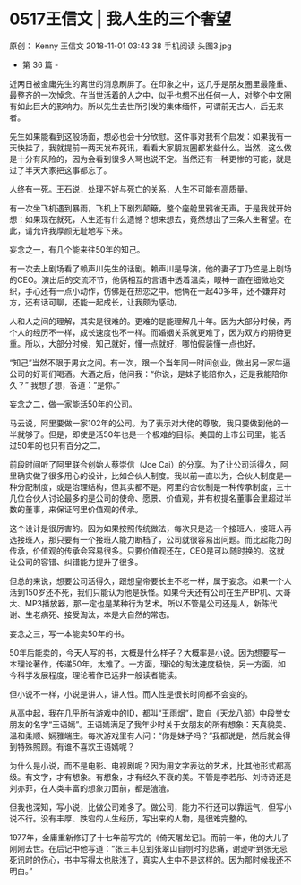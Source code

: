 # 0517王信文 | 我人生的三个奢望
原创：
Kenny
王信文
2018-11-01 03:43:38
手机阅读
头图3.jpg



- 第 36 篇 -



近两日被金庸先生的离世的消息刷屏了。在印象之中，这几乎是朋友圈里最隆重、最整齐的一次悼念。在当世活着的人之中，似乎也想不出任何一人，对整个中文圈有如此巨大的影响力。所以先生去世所引发的集体缅怀，可谓前无古人，后无来者。



先生如果能看到这般场面，想必也会十分欣慰。这件事对我有个启发：如果我有一天快挂了，我就提前一两天发布死讯，看看大家朋友圈都发些什么。当然，这么做是十分有风险的，因为会看到很多人骂也说不定。当然还有一种更惨的可能，就是过了半天大家把这事都忘了。



人终有一死。王石说，处理不好与死亡的关系，人生不可能有高质量。



有一次坐飞机遇到暴雨，飞机上下剧烈颠簸，整个座舱里鸦雀无声。于是我就开始想：如果现在就死，人生还有什么遗憾？想来想去，竟然想出了三条人生奢望。在此，请允许我厚颜无耻地写下来。



妄念之一，有几个能来往50年的知己。



有一次去上剧场看了赖声川先生的话剧。赖声川是导演，他的妻子丁乃竺是上剧场的CEO。演出后的交流环节，他俩相互的言语中透着温柔，眼神一直在细微地交织，手心还有一点小动作，仿佛是在热恋之中。他俩在一起40多年，还不嫌弃对方，还有话可聊，还能一起成长，让我颇为感动。



人和人之间的理解，其实是很难的。更难的是能理解几十年。因为大部分时候，两个人的经历不一样，成长速度也不一样。而婚姻关系就更难了，因为双方的期待更重。所以，大部分时候，知己就好，懂一点就好，哪怕假装懂一点也好。



“知己”当然不限于男女之间。有一次，跟一个当年同一时间创业，做出另一家牛逼公司的好哥们喝酒。大酒之后，他问我：“你说，是妹子能陪你久，还是我能陪你久？” 我想了想，答道：“是你。”



妄念之二，做一家能活50年的公司。



马云说，阿里要做一家102年的公司。为了表示对大佬的尊敬，我只要做到他的一半就够了。但是，即使是活50年也是一个极难的目标。美国的上市公司里，能活过50年的也只有百分之二。



前段时间听了阿里联合创始人蔡崇信（Joe Cai）的分享。为了让公司活得久，阿里确实做了很多用心的设计，比如合伙人制度。我以前一直以为，合伙人制度是一种分配制度，或是治理结构，但其实都不是。阿里的合伙制是一种传承制度，三十几位合伙人讨论最多的是公司的使命、愿景、价值观，并有权提名董事会里超过半数的董事，来保证阿里价值观的传承。



这个设计是很厉害的。因为如果按照传统做法，每次只是选一个接班人，接班人再选接班人，那只要有一个接班人能力断档了，公司就很容易出问题。而比起能力的传承，价值观的传承会容易很多。只要价值观还在，CEO是可以随时换的。这就让公司的容错、纠错能力提升了很多。



但总的来说，想要公司活得久，跟想皇帝要长生不老一样，属于妄念。如果一个人活到150岁还不死，我们只能认为他是妖怪。如果今天还有公司在生产BP机、大哥大、MP3播放器，那一定也是某种行为艺术。所以不管是公司还是人，新陈代谢、生老病死、接受淘汰，本是大自然的常态。



妄念之三，写一本能卖50年的书。



50年后能卖的，今天人写的书，大概是什么样子？大概率是小说。因为想要写一本理论著作，传递50年，太难了。一方面，理论的淘汰速度极快，另一方面，如今科学发展程度，理论著作已远非一般读者能读。



但小说不一样，小说是讲人，讲人性。而人性是很长时间都不会变的。



从高中起，我在几乎所有游戏中的ID，都叫“王雨烟”，取自《天龙八部》中段誉女朋友的名字“王语嫣”。王语嫣满足了我年少时关于女朋友的所有想象：天真貌美、温和柔顺、娴雅端庄。每次游戏里有人问：“你是妹子吗？”我都说是，然后就会得到特殊照顾。有谁不喜欢王语嫣呢？



为什么是小说，而不是电影、电视剧呢？因为用文字表达的艺术，比其他形式都高级。有文字，才有想象。有想象，才有经久不衰的美。不管是李若彤、刘诗诗还是刘亦菲，在人类丰富的想象力面前，都是渣渣。



但我也深知，写小说，比做公司难多了。做公司，能力不行还可以靠运气，但写小说不行。没有丰厚、跌宕的人生经历，写出来的人物，是很难完整的。



1977年，金庸重新修订了十七年前写完的《倚天屠龙记》。而前一年，他的大儿子刚刚去世。在后记中他写道：“张三丰见到张翠山自刎时的悲痛，谢逊听到张无忌死讯时的伤心，书中写得太也肤浅了，真实人生中不是这样的。因为那时候我还不明白。”